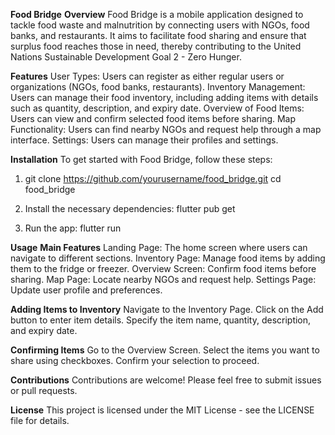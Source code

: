 ****Food Bridge****
**Overview**
Food Bridge is a mobile application designed to tackle food waste and malnutrition by connecting users with NGOs, food banks, and restaurants. It aims to facilitate food sharing and ensure that surplus food reaches those in need, thereby contributing to the United Nations Sustainable Development Goal 2 - Zero Hunger.

**Features**
User Types: Users can register as either regular users or organizations (NGOs, food banks, restaurants).
Inventory Management: Users can manage their food inventory, including adding items with details such as quantity, description, and expiry date.
Overview of Food Items: Users can view and confirm selected food items before sharing.
Map Functionality: Users can find nearby NGOs and request help through a map interface.
Settings: Users can manage their profiles and settings.

**Installation**
To get started with Food Bridge, follow these steps:
1. git clone https://github.com/yourusername/food_bridge.git
cd food_bridge

2. Install the necessary dependencies:
flutter pub get

4. Run the app:
flutter run

**Usage**
**Main Features**
Landing Page: The home screen where users can navigate to different sections.
Inventory Page: Manage food items by adding them to the fridge or freezer.
Overview Screen: Confirm food items before sharing.
Map Page: Locate nearby NGOs and request help.
Settings Page: Update user profile and preferences.

**Adding Items to Inventory**
Navigate to the Inventory Page.
Click on the Add button to enter item details.
Specify the item name, quantity, description, and expiry date.

**Confirming Items**
Go to the Overview Screen.
Select the items you want to share using checkboxes.
Confirm your selection to proceed.

**Contributions**
Contributions are welcome! Please feel free to submit issues or pull requests.

**License**
This project is licensed under the MIT License - see the LICENSE file for details.

